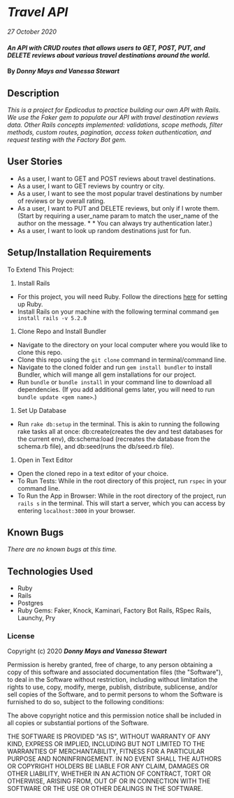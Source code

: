# _Travel API_

_27 October 2020_

#### _An API with CRUD routes that allows users to GET, POST, PUT, and DELETE reviews about various travel destinations around the world._

#### By _**Donny Mays and Vanessa Stewart**_

## Description

_This is a project for Epdicodus to practice building our own API with Rails. We use the Faker gem to populate our API with travel destination reviews data. Other Rails concepts implemented: validations, scope methods, filter methods, custom routes, pagination, access token authentication, and request testing with the Factory Bot gem._

## User Stories
* As a user, I want to GET and POST reviews about travel destinations.
* As a user, I want to GET reviews by country or city.
* As a user, I want to see the most popular travel destinations by number of reviews or by overall rating.
* As a user, I want to PUT and DELETE reviews, but only if I wrote them. (Start by requiring a user_name param to match the user_name of the author on the message. * * You can always try authentication later.)
* As a user, I want to look up random destinations just for fun.

## Setup/Installation Requirements
To Extend This Project:

1. Install Rails
- For this project, you will need Ruby. Follow the directions [here](https://www.learnhowtoprogram.com/ruby-and-rails/getting-started-with-ruby/ruby-installation-and-setup) for setting up Ruby.
- Install Rails on your machine with the following terminal command `gem install rails -v 5.2.0`

1. Clone Repo and Install Bundler
- Navigate to the directory on your local computer where you would like to clone this repo.
- Clone this repo using the `git clone` command in terminal/command line.
- Navigate to the cloned folder and run `gem install bundler` to install Bundler, which will mange all gem installations for our project.
- Run `bundle` or `bundle install` in your command line to download all dependencies. (If you add additional gems later, you will need to run `bundle update <gem name>`.)

1. Set Up Database
- Run `rake db:setup` in the terminal. This is akin to running the following rake tasks all at once: db:create(creates the dev and test databases for the current env), db:schema:load (recreates the database from the schema.rb file), and db:seed(runs the db/seed.rb file).

1. Open in Text Editor
- Open the cloned repo in a text editor of your choice.
- To Run Tests: While in the root directory of this project, run `rspec` in your command line.
- To Run the App in Browser: While in the root directory of the project, run `rails s` in the terminal. This will start a server, which you can access by entering `localhost:3000` in your browser.

## Known Bugs

_There are no known bugs at this time._

## Technologies Used

* Ruby
* Rails
* Postgres
* Ruby Gems: Faker, Knock, Kaminari, Factory Bot Rails, RSpec Rails, Launchy, Pry

### License

Copyright (c) 2020 **_Donny Mays and Vanessa Stewart_**

Permission is hereby granted, free of charge, to any person obtaining a copy of this software and associated documentation files (the "Software"), to deal in the Software without restriction, including without limitation the rights to use, copy, modify, merge, publish, distribute, sublicense, and/or sell copies of the Software, and to permit persons to whom the Software is furnished to do so, subject to the following conditions:

The above copyright notice and this permission notice shall be included in all copies or substantial portions of the Software.

THE SOFTWARE IS PROVIDED "AS IS", WITHOUT WARRANTY OF ANY KIND, EXPRESS OR IMPLIED, INCLUDING BUT NOT LIMITED TO THE WARRANTIES OF MERCHANTABILITY, FITNESS FOR A PARTICULAR PURPOSE AND NONINFRINGEMENT. IN NO EVENT SHALL THE AUTHORS OR COPYRIGHT HOLDERS BE LIABLE FOR ANY CLAIM, DAMAGES OR OTHER LIABILITY, WHETHER IN AN ACTION OF CONTRACT, TORT OR OTHERWISE, ARISING FROM, OUT OF OR IN CONNECTION WITH THE SOFTWARE OR THE USE OR OTHER DEALINGS IN THE SOFTWARE.